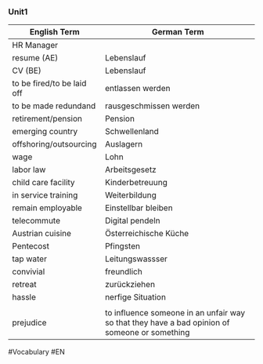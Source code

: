 ### Unit1

| English Term               | German Term                                                                                   |
| -------------------------- | --------------------------------------------------------------------------------------------- |
| HR Manager                 |                                                                                               |
| resume (AE)                | Lebenslauf                                                                                    |
| CV (BE)                    | Lebenslauf                                                                                    |
| to be fired/to be laid off | entlassen werden                                                                              |
| to be made redundand       | rausgeschmissen werden                                                                        |
| retirement/pension         | Pension                                                                                       |
| emerging country           | Schwellenland                                                                                 |
| offshoring/outsourcing     | Auslagern                                                                                     |
| wage                       | Lohn                                                                                          |
| labor law                  | Arbeitsgesetz                                                                                 |
| child care facility        | Kinderbetreuung                                                                               |
| in service training        | Weiterbildung                                                                                 |
| remain employable          | Einstellbar bleiben                                                                           |
| telecommute                | Digital pendeln                                                                               |
| Austrian cuisine           | Österreichische Küche                                                                         |
| Pentecost                  | Pfingsten                                                                                     |
| tap water                  | Leitungswassser                                                                               |
| convivial                  | freundlich                                                                                    |
| retreat                    | zurückziehen                                                                                  |
| hassle                     | nerfige Situation                                                                             |
|                            |                                                                                               |
| prejudice                  | to influence someone in an unfair way so that they have a bad opinion of someone or something |




#Vocabulary #EN